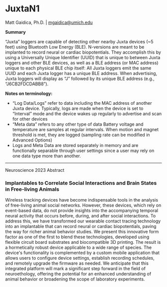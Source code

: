 # JuxtaN1

Matt Gaidica, Ph.D. | mgaidica@umich.edu

**Summary**

“Juxta” loggers are capable of detecting other nearby Juxta devices (~5 feet) using Bluetooth Low Energy (BLE). N-versions are meant to be implanted to record neural or cardiac biopotentials. They accomplish this by using a Universally Unique Identifier (UUID) that is unique to between Juxta loggers and other BLE devices, as well as a BLE address (or MAC address) unique to each physical BLE chip itself: All Juxta loggers emit the same UUID and each Juxta logger has a unique BLE address. When advertising, Juxta loggers will display as “J” followed by its unique BLE address (e.g., “J6CB2FDCDABB8”).
 
**Notes on terminology:**

* “Log Data/Logs” refer to data including the MAC address of another Juxta device. Typically, logs are made when the device is set to “Interval” mode and the device wakes up regularly to advertise and scan for other devices
* “Meta data” refers to any other type of data
Battery voltage and temperature are samples at regular intervals. When motion and magnet threshold is met, they are logged (sampling rate can be modified in Advanced Options)
* Logs and Meta Data are stored separately in memory and are functionally separable through user settings since a user may rely on one data type more than another.

---

Neuroscience 2023 Abstract
### Implantables to Correlate Social Interactions and Brain States in Free-living Animals

Wireless tracking devices have become indispensable tools in the analysis of free-living animal social networks. However, these devices, which rely on event-based data, do not provide insights into the accompanying temporal neural activity that occurs before, during, and after social interactions. To address this, we have transformed our wearable contact tracing technology into an implantable that can record neural or cardiac biopotentials, paving the way for richer animal behavior studies. We present this innovative form factor as one of the first to blend these technologies, developed using flexible circuit board substrates and biocompatible 3D printing. The result is a hormetically robust device applicable to a wide range of species. The device's functionality is complemented by a custom mobile application that allows users to configure device settings, establish recording schedules, and remotely upgrade the firmware as needed. We anticipate that this integrated platform will mark a significant step forward in the field of neuroethology, offering the potential for an enhanced understanding of animal behavior or broadening the scope of laboratory experiments.